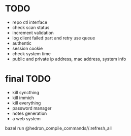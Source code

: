 # TODO
* repo ctl interface
* check scan status
* increment validation
* log client failed part and retry use queue
* authentic
* session cookie
* check system time
* public and private ip address, mac address, system info

# final TODO
* kill syncthing
* kill immich
* kill everything
* password manager
* notes generation
* a web system

bazel run @hedron_compile_commands//:refresh_all
